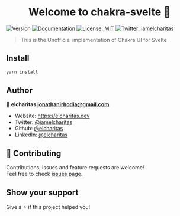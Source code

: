 <h1 align="center">Welcome to chakra-svelte 👋</h1>
<p>
  <img alt="Version" src="https://img.shields.io/badge/version-0.0.1-blue.svg?cacheSeconds=2592000" />
  <a href="#" target="_blank">
    <img alt="Documentation" src="https://img.shields.io/badge/documentation-yes-brightgreen.svg" />
  </a>
  <a href="#" target="_blank">
    <img alt="License: MIT" src="https://img.shields.io/badge/License-MIT-yellow.svg" />
  </a>
  <a href="https://twitter.com/iamelcharitas" target="_blank">
    <img alt="Twitter: iamelcharitas" src="https://img.shields.io/twitter/follow/iamelcharitas.svg?style=social" />
  </a>
</p>

> This is the Unofficial implementation of Chakra UI for Svelte

## Install

```sh
yarn install
```

## Author

👤 **elcharitas <jonathanirhodia@gmail.com>**

* Website: https://elcharitas.dev
* Twitter: [@iamelcharitas](https://twitter.com/iamelcharitas)
* Github: [@elcharitas](https://github.com/elcharitas)
* LinkedIn: [@elcharitas](https://linkedin.com/in/elcharitas)

## 🤝 Contributing

Contributions, issues and feature requests are welcome!<br />Feel free to check [issues page](#). 

## Show your support

Give a ⭐️ if this project helped you!
